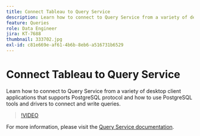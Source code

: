 ```yaml
---
title: Connect Tableau to Query Service
description: Learn how to connect to Query Service from a variety of desktop client applications that supports PostgreSQL protocol and how to use PostgreSQL tools and drivers to connect and write queries.
feature: Queries
role: Data Engineer
jira: KT-7688
thumbnail: 333702.jpg
exl-id: c81e669e-af61-4b6b-8eb6-a516731b6529
---
```

# Connect Tableau to Query Service

Learn how to connect to Query Service from a variety of desktop client applications that supports PostgreSQL protocol and how to use PostgreSQL tools and drivers to connect and write queries. 

>[!VIDEO](https://video.tv.adobe.com/v/333702?quality=12&learn=on)

For  more information, please visit the [Query Service documentation](https://experienceleague.adobe.com/docs/experience-platform/query/home.html).
